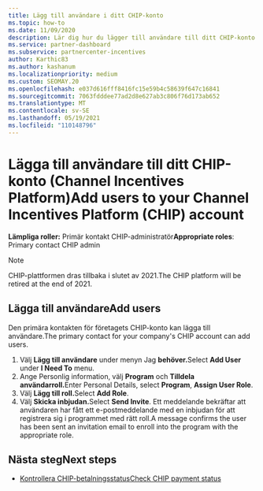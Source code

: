 ```yaml
---
title: Lägg till användare i ditt CHIP-konto
ms.topic: how-to
ms.date: 11/09/2020
description: Lär dig hur du lägger till användare till ditt CHIP-konto (Channel Incentives Platform). Observera att CHIP-plattformen kommer att dras tillbaka i slutet av 2021.
ms.service: partner-dashboard
ms.subservice: partnercenter-incentives
author: Karthic83
ms.author: kashanum
ms.localizationpriority: medium
ms.custom: SEOMAY.20
ms.openlocfilehash: e037d616fff8416fc15e59b4c58639f647c16841
ms.sourcegitcommit: 7063fdddee77ad2d8e627ab3c806f76d173ab652
ms.translationtype: MT
ms.contentlocale: sv-SE
ms.lasthandoff: 05/19/2021
ms.locfileid: "110148796"
---
```

# <a name="add-users-to-your-channel-incentives-platform-chip-account"></a><span data-ttu-id="f0192-104">Lägga till användare till ditt CHIP-konto (Channel Incentives Platform)</span><span class="sxs-lookup"><span data-stu-id="f0192-104">Add users to your Channel Incentives Platform (CHIP) account</span></span>

<span data-ttu-id="f0192-105">**Lämpliga roller:** Primär kontakt CHIP-administratör</span><span class="sxs-lookup"><span data-stu-id="f0192-105">**Appropriate roles**: Primary contact CHIP admin</span></span>
 
>[!NOTE]
><span data-ttu-id="f0192-106">CHIP-plattformen dras tillbaka i slutet av 2021.</span><span class="sxs-lookup"><span data-stu-id="f0192-106">The CHIP platform will be retired at the end of 2021.</span></span>

## <a name="add-users"></a><span data-ttu-id="f0192-107">Lägga till användare</span><span class="sxs-lookup"><span data-stu-id="f0192-107">Add users</span></span>

<span data-ttu-id="f0192-108">Den primära kontakten för företagets CHIP-konto kan lägga till användare.</span><span class="sxs-lookup"><span data-stu-id="f0192-108">The primary contact for your company's CHIP account can add users.</span></span>

1. <span data-ttu-id="f0192-109">Välj **Lägg till användare** under menyn Jag **behöver.**</span><span class="sxs-lookup"><span data-stu-id="f0192-109">Select **Add User** under **I Need To** menu.</span></span>
2. <span data-ttu-id="f0192-110">Ange Personlig information, välj **Program** och **Tilldela användarroll.**</span><span class="sxs-lookup"><span data-stu-id="f0192-110">Enter Personal Details, select **Program**, **Assign User Role**.</span></span>
3. <span data-ttu-id="f0192-111">Välj **Lägg till roll.**</span><span class="sxs-lookup"><span data-stu-id="f0192-111">Select **Add Role**.</span></span>
4. <span data-ttu-id="f0192-112">Välj **Skicka inbjudan.**</span><span class="sxs-lookup"><span data-stu-id="f0192-112">Select **Send Invite**.</span></span>
<span data-ttu-id="f0192-113">Ett meddelande bekräftar att användaren har fått ett e-postmeddelande med en inbjudan för att registrera sig i programmet med rätt roll.</span><span class="sxs-lookup"><span data-stu-id="f0192-113">A message confirms the user has been sent an invitation email to enroll into the program with the appropriate role.</span></span>

## <a name="next-steps"></a><span data-ttu-id="f0192-114">Nästa steg</span><span class="sxs-lookup"><span data-stu-id="f0192-114">Next steps</span></span>

- [<span data-ttu-id="f0192-115">Kontrollera CHIP-betalningsstatus</span><span class="sxs-lookup"><span data-stu-id="f0192-115">Check CHIP payment status</span></span>](chip-payment-status.md)